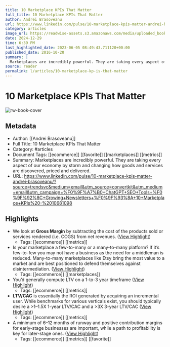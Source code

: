 ```yaml
---
title: 10 Marketplace KPIs That Matter
full_title: 10 Marketplace KPIs That Matter
author: Andrei Brasoveanu
url: https://www.linkedin.com/pulse/10-marketplace-kpis-matter-andrei-brasoveanu/?source=trendsvc&medium=email&utm_source=convertkit&utm_medium=email&utm_campaign=%F0%9F%A7%B0+ChatGPT+SEO+Tools+%F0%9F%92%8C+Growing+Newsletters+%F0%9F%93%8A+10+Marketplace+KPIs%20-%2010681098
category: articles
image_url: https://readwise-assets.s3.amazonaws.com/media/uploaded_book_covers/profile_276497/1520085966156
date: 2024-12-29
time: 6:39 PM
last_highlighted_date: 2023-06-05 08:49:43.711120+00:00
published_date: 2016-10-20
summary: |
  Marketplaces are incredibly powerful. They are taking every aspect of our economy by storm and changing how goods and services are discovered, priced and delivered.
source: reader
permalink: l/articles/10-marketplace-kp-is-that-matter
---
```

# 10 Marketplace KPIs That Matter

![rw-book-cover](https://readwise-assets.s3.amazonaws.com/media/uploaded_book_covers/profile_276497/1520085966156)

## Metadata
- Author: [[Andrei Brasoveanu]]
- Full Title: 10 Marketplace KPIs That Matter
- Category: #articles
- Document Tags: [[ecommerce]] [[favorite]] [[marketplaces]] [[metrics]] 
- Summary: Marketplaces are incredibly powerful. They are taking every aspect of our economy by storm and changing how goods and services are discovered, priced and delivered.
- URL: https://www.linkedin.com/pulse/10-marketplace-kpis-matter-andrei-brasoveanu/?source=trendsvc&medium=email&utm_source=convertkit&utm_medium=email&utm_campaign=%F0%9F%A7%B0+ChatGPT+SEO+Tools+%F0%9F%92%8C+Growing+Newsletters+%F0%9F%93%8A+10+Marketplace+KPIs%20-%2010681098

## Highlights
- We look at **Gross Margin** by subtracting the cost of the products sold or services rendered (i.e. COGS) from net revenues. ([View Highlight](https://read.readwise.io/read/01h25bj26w3p27wkc4f0bvn0kq))
    - Tags: [[ecommerce]] [[metrics]] 
- Is your marketplace a few-to-many or a many-to-many platform? If it’s few-to-few you may not have a business as the need for a middleman is reduced. Many-to-many marketplaces like Etsy bring the most value to a market and are best positioned to defend themselves against disintermediation. ([View Highlight](https://read.readwise.io/read/01h25bsnsrqcvtfk2bgts86bqr))
    - Tags: [[ecommerce]] [[marketplaces]] 
- You’d generally compute LTV on a 1-to-3 year timeframe ([View Highlight](https://read.readwise.io/read/01h25bwqkwc5k16w86hq6xp1f9))
    - Tags: [[ecommerce]] [[metrics]] 
- **LTV/CAC** is essentially the ROI generated by acquiring an incremental user. While benchmarks for various verticals exist, you should typically desire a >1–1.5X 1-year LTV/CAC and a >3X 3-year LTV/CAC ([View Highlight](https://read.readwise.io/read/01h25bxzhwxdfgenama0q7dxe0))
    - Tags: [[ecommerce]] [[metrics]] 
- A minimum of 6–12 months of runway and positive contribution margins for early-stage businesses are important, while a path to profitability is key for later-stage ones. ([View Highlight](https://read.readwise.io/read/01h25byxfr39r3aydwx0b86yg5))
    - Tags: [[ecommerce]] [[metrics]] [[favorite]] 


